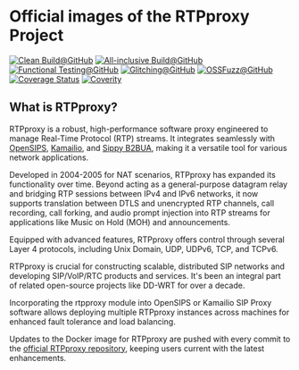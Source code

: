 # Official images of the RTPproxy Project

[![Clean Build@GitHub](https://github.com/sippy/rtpproxy/actions/workflows/cleanbuild.yml/badge.svg?branch=master)](https://github.com/sippy/rtpproxy/actions/workflows/cleanbuild.yml?query=branch%3Amaster++)
[![All-inclusive Build@GitHub](https://github.com/sippy/rtpproxy/actions/workflows/depsbuild.yml/badge.svg?branch=master)](https://github.com/sippy/rtpproxy/actions/workflows/depsbuild.yml?query=branch%3Amaster++)
[![Functional Testing@GitHub](https://github.com/sippy/rtpproxy/actions/workflows/functesting.yml/badge.svg?branch=master)](https://github.com/sippy/rtpproxy/actions/workflows/functesting.yml?query=branch%3Amaster++)
[![Glitching@GitHub](https://github.com/sippy/rtpproxy/actions/workflows/glitching.yml/badge.svg?branch=master)](https://github.com/sippy/rtpproxy/actions/workflows/glitching.yml?query=branch%3Amaster++)
[![OSSFuzz@GitHub](https://github.com/sippy/rtpproxy/actions/workflows/cifuzz.yml/badge.svg?branch=master)](https://github.com/sippy/rtpproxy/actions/workflows/cifuzz.yml?query=branch%3Amaster++)
[![Coverage Status](https://coveralls.io/repos/github/sippy/rtpproxy/badge.svg?branch=master)](https://coveralls.io/github/sippy/rtpproxy?branch=master)
[![Coverity](https://scan.coverity.com/projects/8841/badge.svg)](https://scan.coverity.com/projects/sippy-rtpproxy)

## What is RTPproxy?

RTPproxy is a robust, high-performance software proxy engineered to manage
Real-Time Protocol (RTP) streams. It integrates seamlessly with
[OpenSIPS](https://opensips.org), [Kamailio](https://kamailio.org), and
[Sippy B2BUA](https://github.com/sippy/b2bua), making it a versatile tool for
various network applications.

Developed in 2004-2005 for NAT scenarios, RTPproxy has expanded its functionality
over time. Beyond acting as a general-purpose datagram relay and bridging RTP
sessions between IPv4 and IPv6 networks, it now supports translation between DTLS
and unencrypted RTP channels, call recording, call forking, and audio prompt
injection into RTP streams for applications like Music on Hold (MOH) and
announcements.

Equipped with advanced features, RTPproxy offers control through several Layer 4
protocols, including Unix Domain, UDP, UDPv6, TCP, and TCPv6.

RTPproxy is crucial for constructing scalable, distributed SIP networks and
developing SIP/VoIP/RTC products and services. It's been an integral part of
related open-source projects like DD-WRT for over a decade.

Incorporating the rtpproxy module into OpenSIPS or Kamailio SIP Proxy software
allows deploying multiple RTPproxy instances across machines for enhanced
fault tolerance and load balancing.

Updates to the Docker image for RTPproxy are pushed with every commit to the
[official RTPproxy repository](https://github.com/sippy/rtpproxy/), keeping users
current with the latest enhancements.
